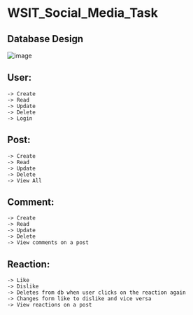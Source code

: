 # WSIT_Social_Media_Task

## Database Design

![image](https://user-images.githubusercontent.com/65022657/191000109-8e9e2010-9419-41a8-928f-0f738040a337.png)

## User: 
    
    -> Create
    -> Read
    -> Update
    -> Delete
    -> Login

## Post:

    -> Create
    -> Read
    -> Update
    -> Delete
    -> View All

## Comment: 
    
    -> Create
    -> Read
    -> Update
    -> Delete
    -> View comments on a post

## Reaction:

    -> Like
    -> Dislike
    -> Deletes from db when user clicks on the reaction again
    -> Changes form like to dislike and vice versa
    -> View reactions on a post
